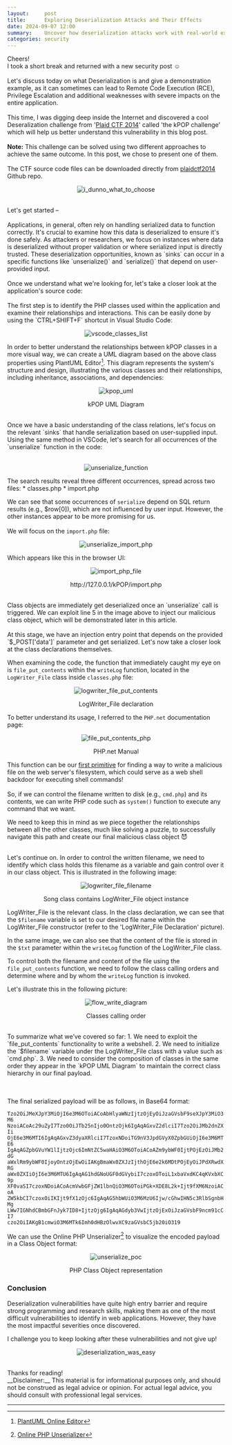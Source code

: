 ```yaml
---
layout:     post
title:      Exploring Deserialization Attacks and Their Effects
date: 2024-09-07 12:00
summary:    Uncover how deserialization attacks work with real-world example and learn how to mitigate their risks.
categories: security
---
```


Cheers!
<br />
I took a short break and returned with a new security post :relaxed:
<br /><br />
Let's discuss today on what Deserialization is and give a demonstration example, as it can sometimes can lead to Remote Code Execution (RCE), Privilege Escalation and additional weaknesses with severe impacts on the entire application.
<br /><br />
This time, I was digging deep inside the Internet and discovered a cool Deseralization challenge from '<a href="https://ctftime.org/event/119">Plaid CTF 2014</a>' called 'the kPOP challenge' which will help us better understand this vulnerability in this blog post.
<br /><br />
__Note:__ This challenge can be solved using two different approaches to achieve the same outcome. In this post, we chose to present one of them.
<br /><br />
The CTF source code files can be downloaded directly from <a href="https://github.com/pwning/plaidctf2014/tree/master/web/kPOP">plaidctf2014 </a> Github repo.

<p align="center">
  <img src="{{ site.url }}/images/i_dunno_what_to_choose.jpeg" alt="i_dunno_what_to_choose" />
</p>

<br />
Let's get started –
<br /><br />
Applications, in general, often rely on handling serialized data to function correctly. It's crucial to examine how this data is deserialized to ensure it's done safely. As attackers or researchers, we focus on instances where data is deserialized without proper validation or where serialized input is directly trusted. These deserialization opportunities, known as `sinks` can occur in a specific functions like `unserialize()` and `serialize()` that depend on user-provided input.
<br /><br />
Once we understand what we're looking for, let's take a closer look at the application's source code:
<br /><br />
The first step is to identify the PHP classes used within the application and examine their relationships and interactions. This can be easily done by using the `CTRL+SHIFT+F` shortcut in Visual Studio Code:
<br />
<p align="center">
  <img src="{{ site.url }}/images/vscode_classes_list.png" alt="vscode_classes_list" />
</p>

In order to better understand the relationships between kPOP classes in a more visual way, we can create a UML diagram based on the above class properties using PlantUML Editor[^1]. This diagram represents the system's structure and design, illustrating the various classes and their relationships, including inheritance, associations, and dependencies:
<br />

<p align="center">
  <img src="{{ site.url }}/images/kpop_uml.png" alt="kpop_uml" />
</p>
<p align="center">kPOP UML Diagram</p>

<br />
Once we have a basic understanding of the class relations, let's focus on the relevant `sinks` that handle serialization based on user-supplied input.
<br />
Using the same method in VSCode, let's search for all occurrences of the `unserialize` function in the code:
<br /><br />

<p align="center">
  <img src="{{ site.url }}/images/unserialize_function.png" alt="unserialize_function" />
</p>
The search results reveal three different occurrences, spread across two files:
* classes.php
* import.php

We can see that some occurrences of `serialize` depend on SQL return results (e.g., $row[0]), which are not influenced by user input. However, the other instances appear to be more promising for us.
<br /><br />
We will focus on the `import.php` file:
<br />
<p align="center">
  <img src="{{ site.url }}/images/unserialize_import_php.png" alt="unserialize_import_php" />
</p>
Which appears like this in the browser UI:
<p align="center">
  <img src="{{ site.url }}/images/import_php_file.png" alt="import_php_file" />
</p>
<p align="center">http://127.0.0.1/kPOP/import.php</p>
<br />
Class objects are immediately get deserialized once an `unserialize` call is triggered. We can exploit line 5 in the image above to inject our malicious class object, which will be demonstrated later in this article.
<br /><br />
At this stage, we have an injection entry point that depends on the provided `$_POST['data']` parameter and get serialized. Let's now take a closer look at the class declarations themselves.

When examining the code, the function that immediately caught my eye on is `file_put_contents` within the `writeLog` function, located in the `LogWriter_File` class inside `classes.php` file:

<p align="center">
  <img src="{{ site.url }}/images/logwriter_file_put_contents.png" alt="logwriter_file_put_contents" />
</p>
<p align="center">LogWriter_File declaration</p>

To better understand its usage, I referred to the `PHP.net` documentation page:

<p align="center">
  <img src="{{ site.url }}/images/file_put_contents_php.png" alt="file_put_contents_php" />
</p>
<p align="center">PHP.net Manual</p>

This function can be our <ins>first primitive</ins> for finding a way to write a malicious file on the web server's filesystem, which could serve as a web shell backdoor for executing shell commands!
<br /><br />
So, if we can control the filename written to disk (e.g., `cmd.php`) and its contents, we can write PHP code such as `system()` function to execute any command that we want.

We need to keep this in mind as we piece together the relationships between all the other classes, much like solving a puzzle, to successfully navigate this path and create our final malicious class object 😈

<br />
Let's continue on. In order to control the written filename, we need to identify which class holds this filename as a variable and gain control over it in our class object. This is illustrated in the following image:

<p align="center">
  <img src="{{ site.url }}/images/logwriter_file_filename.png" alt="logwriter_file_filename" />
</p>
<p align="center">Song class contains LogWriter_File object instance</p>

LogWriter_File is the relevant class. In the class declaration, we can see that the `$filename` variable is set to our desired file name within the LogWriter_File constructor (refer to the 'LogWriter_File Declaration' picture).

In the same image, we can also see that the content of the file is stored in the `$txt` parameter within the `writeLog` function of the LogWriter_File class.

To control both the filename and content of the file using the `file_put_contents` function, we need to follow the class calling orders and determine where and by whom the `writeLog` function is invoked.

Let's illustrate this in the following picture:

<p align="center">
  <img src="{{ site.url }}/images/flow_write_diagram.png" alt="flow_write_diagram" />
</p>
<p align="center">Classes calling order</p>

<br />
To summarize what we’ve covered so far:
  1. We need to exploit the `file_put_contents` functionality to write a webshell.
  2. We need to initialize the `$filename` variable under the LogWriter_File class with a value such as `cmd.php`.
  3. We need to consider the composition of classes in the same order they appear in the `kPOP UML Diagram` to maintain the correct class hierarchy in our final payload.

<br /><br />
The final serialized payload will be as follows, in Base64 format:

`Tzo2OiJMeXJpY3MiOjI6e3M6OToiACoAbHlyaWNzIjtzOjEyOiJzaGVsbF9seXJpY3MiO3M6`
<br />
`NzoiACoAc29uZyI7Tzo0OiJTb25nIjo0OntzOjk6IgAqAGxvZ2dlciI7Tzo2OiJMb2dnZXIi`
<br />
`OjE6e3M6MTI6IgAqAGxvZ3dyaXRlciI7TzoxNDoiTG9nV3JpdGVyX0ZpbGUiOjI6e3M6MTE6`
<br />
`IgAqAGZpbGVuYW1lIjtzOjc6ImNtZC5waHAiO3M6OToiACoAZm9ybWF0IjtPOjEzOiJMb2dG`
<br />
`aWxlRm9ybWF0IjoyOntzOjEwOiIAKgBmaWx0ZXJzIjthOjE6e2k6MDtPOjEyOiJPdXRwdXRG`
<br />
`aWx0ZXIiOjI6e3M6MTU6IgAqAG1hdGNoUGF0dGVybiI7czoxOToiL1xbaVxdKC4qKVxbXC9p`
<br />
`XF0vaSI7czoxNDoiACoAcmVwbGFjZW1lbnQiO3M6OToiPGk+XDE8L2k+Ijt9fXM6NzoiACoA`
<br />
`ZW5kbCI7czoxOiIKIjt9fX1zOjc6IgAqAG5hbWUiO3M6MzU6Ijw/cGhwIHN5c3RlbSgnbHMg`
<br />
`LWw7IGNhdCBmbGFnJyk7ID8+IjtzOjg6IgAqAGdyb3VwIjtzOjExOiJzaGVsbF9ncm91cCI7`
<br />
`czo2OiIAKgB1cmwiO3M6MTk6Imh0dHBzOlwvXC9zaGVsbC5jb20iO319`


We can use the Online PHP Unserializer[^2] to visualize the encoded payload in a Class Object format:
<br />

<p align="center">
  <img src="{{ site.url }}/images/unserialize_poc.png" alt="unserialize_poc" />
</p>
<p align="center">PHP Class Object representation</p>

### Conclusion

Deserialization vulnerabilities have quite high entry barrier and require strong programming and research skills, making them as one of the most difficult vulnerabilities to identify in web applications. However, they have the most impactful severities once discovered.

I challenge you to keep looking after these vulnerabilities and not give up!

<p align="center">
  <img src="{{ site.url }}/images/deserialization_was_easy.jpeg" alt="deserialization_was_easy" />
</p>
<br />
Thanks for reading!

<br />
__Disclaimer:__ This material is for informational purposes only, and should not be construed as legal advice or opinion. For actual legal advice, you should consult with professional legal services.

---

[^1]: [PlantUML Online Editor](https://www.plantuml.com/)
[^2]: [Online PHP Unserializer](https://www.unserialize.com/)
